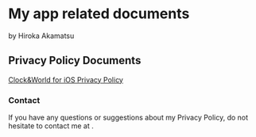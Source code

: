# My app related documents
by Hiroka Akamatsu

## Privacy Policy Documents
[Clock&World for iOS Privacy Policy](./clockandworld_ios_privacypolicy.md)

### Contact
If you have any questions or suggestions about my Privacy Policy, do not hesitate to contact me at .
